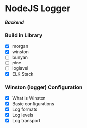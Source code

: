 # NodeJS Logger

**_Backend_**

### Build in Library

- [x] morgan
- [x] winston
- [ ] bunyan
- [ ] pino
- [ ] loglavel
- [x] ELK Stack

### Winston (logger) Configuration

- [x] What is Winston
- [x] Basic configurations
- [x] Log formats
- [x] Log levels
- [x] Log transport
